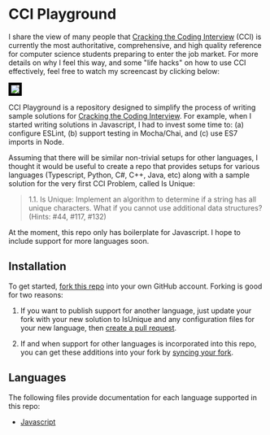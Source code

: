 # CCI Playground

I share the view of many people that [Cracking the Coding Interview](http://www.crackingthecodinginterview.com/) (CCI) is currently the most authoritative, comprehensive, and high quality reference for computer science students preparing to enter the job market. For more details on why I feel this way, and some "life hacks" on how to use CCI effectively, feel free to watch my screencast by clicking below:

<a href="https://www.youtube.com/watch?v=M-4XRcoMuWs"><img style="border:5px solid black" src="https://github.com/ics-software-engineering/cci-playground/raw/master/images/how-to-get-competent.png"></a>


CCI Playground is a repository designed to simplify the process of writing sample solutions for [Cracking the Coding Interview]().  For example, when I started writing solutions in Javascript, I had to invest some time to: (a) configure ESLint, (b) support testing in Mocha/Chai, and (c) use ES7 imports in Node.

Assuming that there will be similar non-trivial setups for other languages, I thought it would be useful to create a repo that provides setups for various languages (Typescript, Python, C#, C++, Java, etc) along with a sample solution for the very first CCI Problem, called Is Unique:

<blockquote>
1.1. Is Unique: Implement an algorithm to determine if a string has all unique characters. What if you cannot use additional data structures? (Hints: #44, #117, #132)
</blockquote>

At the moment, this repo only has boilerplate for Javascript.  I hope to include support for more languages soon. 

## Installation

To get started, [fork this repo](https://help.github.com/en/github/getting-started-with-github/fork-a-repo) into your own GitHub account.  Forking is good for two reasons:

  1. If you want to publish support for another language, just update your fork with your new solution to IsUnique and any configuration files for your new language, then [create a pull request](https://help.github.com/en/github/collaborating-with-issues-and-pull-requests/creating-a-pull-request-from-a-fork).

  2. If and when support for other languages is incorporated into this repo, you can get these additions into your fork by [syncing your fork](https://help.github.com/en/github/collaborating-with-issues-and-pull-requests/syncing-a-fork).

## Languages

The following files provide documentation for each language supported in this repo:

  * [Javascript](README-javascript.md)

